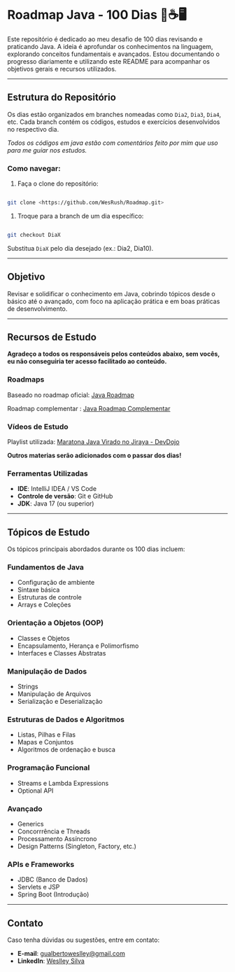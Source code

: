 # Roadmap Java - 100 Dias 🚀☕🖥️

Este repositório é dedicado ao meu desafio de 100 dias revisando e praticando Java. A ideia é aprofundar os conhecimentos na linguagem, explorando conceitos fundamentais e avançados. Estou documentando o progresso diariamente e utilizando este README para acompanhar os objetivos gerais e recursos utilizados.

---

## Estrutura do Repositório

Os dias estão organizados em branches nomeadas como `Dia2`, `Dia3`, `Dia4`, etc.
Cada branch contém os códigos, estudos e exercícios desenvolvidos no respectivo dia.

_Todos os códigos em java estão com comentários feito por mim que uso para me guiar nos estudos._
### Como navegar:

1. Faça o clone do repositório:

```bash

git clone <https://github.com/WesRush/Roadmap.git>

```

1. Troque para a branch de um dia específico:

```bash

git checkout DiaX

```

Substitua `DiaX` pelo dia desejado (ex.: Dia2, Dia10).

---

## Objetivo

Revisar e solidificar o conhecimento em Java, cobrindo tópicos desde o básico até o avançado, com foco na aplicação prática e em boas práticas de desenvolvimento.

---

## Recursos de Estudo
**Agradeço a todos os responsáveis pelos conteúdos abaixo, sem vocês, eu não conseguiria ter acesso facilitado ao conteúdo.**

### Roadmaps

Baseado no roadmap oficial: [Java Roadmap](https://roadmap.sh/java)

Roadmap complementar : [Java Roadmap Complementar](https://brindle-captain-8be.notion.site/Roadmap-de-Java-13ffcdfef67880c4aeddfa4cd65db9e7#13ffcdfef678806ab907e4c04b96a70a)

### Vídeos de Estudo

Playlist utilizada: [Maratona Java Virado no Jiraya - DevDojo](https://www.youtube.com/playlist?list=PL62G310vn6nFIsOCC0H-C2infYgwm8SWW)

**Outros materias serão adicionados com o passar dos dias!**



### Ferramentas Utilizadas

- **IDE**: IntelliJ IDEA / VS Code
- **Controle de versão**: Git e GitHub
- **JDK**: Java 17 (ou superior)

---

## Tópicos de Estudo

Os tópicos principais abordados durante os 100 dias incluem:

### Fundamentos de Java

- Configuração de ambiente
- Sintaxe básica
- Estruturas de controle
- Arrays e Coleções

### Orientação a Objetos (OOP)

- Classes e Objetos
- Encapsulamento, Herança e Polimorfismo
- Interfaces e Classes Abstratas

### Manipulação de Dados

- Strings
- Manipulação de Arquivos
- Serialização e Deserialização

### Estruturas de Dados e Algoritmos

- Listas, Pilhas e Filas
- Mapas e Conjuntos
- Algoritmos de ordenação e busca

### Programação Funcional

- Streams e Lambda Expressions
- Optional API

### Avançado

- Generics
- Concorrrência e Threads
- Processamento Assíncrono
- Design Patterns (Singleton, Factory, etc.)

### APIs e Frameworks

- JDBC (Banco de Dados)
- Servlets e JSP
- Spring Boot (Introdução)


---

## Contato

Caso tenha dúvidas ou sugestões, entre em contato:

- **E-mail**: gualbertoweslley@gmail.com
- **LinkedIn**: [Weslley Silva](https://www.linkedin.com/in/weslleygcsilva/)

